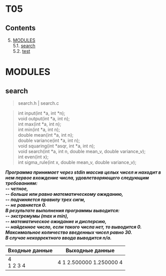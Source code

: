 # T05
## Contents

5. [MODULES](#modules) \
 5.1.  [search](#search) \
 5.2.  [test](#test)


# MODULES

## search

> search.h | search.c

> int input(int *a, int *n);
> <br/> void output(int *a, int n);
> <br/> int max(int *a, int n);
> <br/> int min(int *a, int n);
> <br/> double mean(int *a, int n);
> <br/> double variance(int *a, int n);
> <br/> void squaring(int *asqr, int *a, int n);
> <br/> void search(int *a, int n, double mean_v, double variance_v);
> <br/> int even(int x);
> <br/> int sigma_rule(int x, double mean_v, double variance_v);

***Программа принимает через stdin массив целых чисел и находит в нем первое вхождение числа, удовлетворяющего следующим требованиям: 
<br/> -- четное,
<br/> -- больше или равно математическому ожиданию, 
<br/> -- подчиняется правилу трех сигм,
<br/> -- не равняется 0. 
<br/>В результате выполнения программы выводится:
<br/> -- экстремумы (max и min), 
<br/> -- математическое ожидание и дисперсию,
<br/> -- найденное число, если такого числа нет, то выводится 0. 
<br/>Максимальное количество введенных чисел равно 30. 
<br/>В случае некорректного ввода выводится n/a.***

| Входные данные | Выходные данные |
| ------ | ------ |
| 4<br/>1 2 3 4 | 4 1 2.500000 1.250000 4 |

